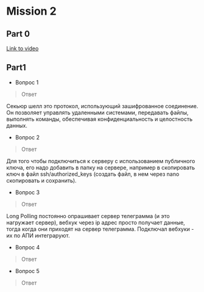 # Mission 2

## Part 0

[Link to video](https://www.youtube.com/watch?v=UUhavvMO2FQ)

## Part1

- Вопрос 1	 
> Ответ
>
Секьюр шелл это протокол, использующий зашифрованное соединение. Он позволяет управлять удаленными системами, передавать файлы, выполнять команды, обеспечивая конфиденциальность и целостность данных.

- Вопрос 2	 
> Ответ
> 
Для того чтобы подключиться к серверу с использованием публичного ключа, его надо добавить в папку на сервере, например в скопировать ключ в файл ssh/authorized_keys (создать файл, в нем через nano скопировать и сохранить).

- Вопрос 3	 
> Ответ
> 
Long Polling постоянно опрашивает сервер телеграмма (и это нагружает сервер), вебхук через ip адрес просто получает данные, тогда когда они приходят на сервер телеграмма. Подключал вебхуки - их по АПИ интеграруют. 

- Вопрос 4	 
> Ответ  

- Вопрос 5	 
> Ответ  
